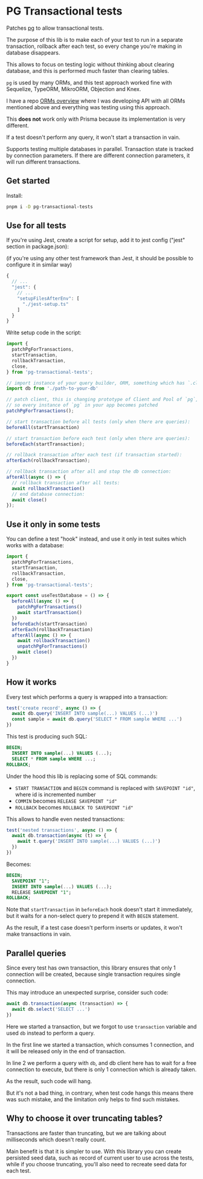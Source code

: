 # PG Transactional tests

Patches [pg](https://npmjs.com/package/pg) to allow transactional tests.

The purpose of this lib is to make each of your test to run in a separate transaction, rollback after each test, so every change you're making in database disappears.

This allows to focus on testing logic without thinking about clearing database, and this is performed much faster than clearing tables.

`pg` is used by many ORMs, and this test approach worked fine with Sequelize, TypeORM, MikroORM, Objection and Knex.

I have a repo [ORMs overview](https://github.com/romeerez/orms-overview) where I was developing API with all ORMs mentioned above and everything was testing using this approach.

This **does not** work only with Prisma because its implementation is very different.

If a test doesn't perform any query, it won't start a transaction in vain.

Supports testing multiple databases in parallel. Transaction state is tracked by connection parameters.
If there are different connection parameters, it will run different transactions.

## Get started

Install:

```sh
pnpm i -D pg-transactional-tests
```

## Use for all tests

If you're using Jest, create a script for setup, add it to jest config ("jest" section in package.json):

(if you're using any other test framework than Jest, it should be possible to configure it in similar way)

```js
{
  // ...
  "jest": {
    // ...
    "setupFilesAfterEnv": [
      "./jest-setup.ts"
    ]
  }
}
```

Write setup code in the script:

```ts
import {
  patchPgForTransactions,
  startTransaction,
  rollbackTransaction,
  close,
} from 'pg-transactional-tests';

// import instance of your query builder, ORM, something which has `.close` or `.end` or `.destroy` method
import db from './path-to-your-db'

// patch client, this is changing prototype of Client and Pool of `pg`,
// so every instance of `pg` in your app becomes patched
patchPgForTransactions();

// start transaction before all tests (only when there are queries):
beforeAll(startTransaction)

// start transaction before each test (only when there are queries):
beforeEach(startTransaction);

// rollback transaction after each test (if transaction started):
afterEach(rollbackTransaction);

// rollback transaction after all and stop the db connection:
afterAll(async () => {
  // rollback transaction after all tests:
  await rollbackTransaction()
  // end database connection:
  await close()
});
```

## Use it only in some tests

You can define a test "hook" instead, and use it only in test suites which works with a database:

```ts
import {
  patchPgForTransactions,
  startTransaction,
  rollbackTransaction,
  close,
} from 'pg-transactional-tests';

export const useTestDatabase = () => {
  beforeAll(async () => {
    patchPgForTransactions()
    await startTransaction()
  })
  beforeEach(startTransaction)
  afterEach(rollbackTransaction)
  afterAll(async () => {
    await rollbackTransaction()
    unpatchPgForTransactions()
    await close()
  })
}
```

## How it works

Every test which performs a query is wrapped into a transaction:

```ts
test('create record', async () => {
  await db.query('INSERT INTO sample(...) VALUES (...)')
  const sample = await db.query('SELECT * FROM sample WHERE ...')
})
```

This test is producing such SQL:

```sql
BEGIN;
  INSERT INTO sample(...) VALUES (...);
  SELECT * FROM sample WHERE ...;
ROLLBACK;
```

Under the hood this lib is replacing some of SQL commands:

- `START TRANSACTION` and `BEGIN` command is replaced with `SAVEPOINT "id"`, where id is incremented number
- `COMMIN` becomes `RELEASE SAVEPOINT "id"`
- `ROLLBACK` becomes `ROLLBACK TO SAVEPOINT "id"`

This allows to handle even nested transactions:

```ts
test('nested transactions', async () => {
  await db.transaction(async (t) => {
    await t.query('INSERT INTO sample(...) VALUES (...)')
  })
})
```

Becomes:

```sql
BEGIN;
  SAVEPOINT "1";
  INSERT INTO sample(...) VALUES (...);
  RELEASE SAVEPOINT "1";
ROLLBACK;
```

Note that `startTransaction` in `beforeEach` hook doesn't start it immediately, but it waits for a non-select query to prepend it with `BEGIN` statement.

As the result, if a test case doesn't perform inserts or updates, it won't make transactions in vain.

## Parallel queries

Since every test has own transaction, this library ensures that only 1 connection will be created, because single transaction requires single connection.

This may introduce an unexpected surprise, consider such code:

```ts
await db.transaction(async (transaction) => {
  await db.select('SELECT ...')
})
```

Here we started a transaction, but we forgot to use `transaction` variable and used `db` instead to perform a query.

In the first line we started a transaction, which consumes 1 connection, and it will be released only in the end of transaction.

In line 2 we perform a query with `db`, and db client here has to wait for a free connection to execute, but there is only 1 connection which is already taken.

As the result, such code will hang.

But it's not a bad thing, in contrary, when test code hangs this means there was such mistake, and the limitation only helps to find such mistakes.

## Why to choose it over truncating tables?

Transactions are faster than truncating, but we are talking about milliseconds which doesn't really count.

Main benefit is that it is simpler to use. With this library you can create persisted seed data, such as record of current user to use across the tests, while if you choose truncating, you'll also need to recreate seed data for each test.
